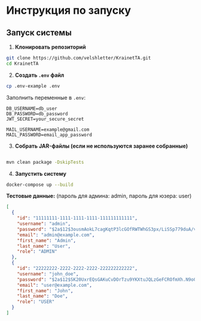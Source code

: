 # Инструкция по запуску

## Запуск системы

1. **Клонировать репозиторий**

```bash
git clone https://github.com/velshletter/KrainetTA.git
cd KrainetTA
```

2. **Создать `.env` файл**

```bash
cp .env-example .env
```

Заполнить переменные в `.env`:

```env
DB_USERNAME=db_user
DB_PASSWORD=db_password
JWT_SECRET=your_secure_secret

MAIL_USERNAME=example@gmail.com
MAIL_PASSWORD=email_app_password
```

3. **Собрать JAR-файлы (если не используются заранее собранные)**

```bash

mvn clean package -DskipTests

```

4. **Запустить систему**

```bash
docker-compose up --build
```

**Тестовые данные:**
(пароль для админа: admin, пароль для юзера: user)
```json
[
  {
    "id": "11111111-1111-1111-1111-111111111111",
    "username": "admin",
    "password": "$2a$12$3ousmAokL7cagKqtP3lcGOfRWTWhGS3px/LiSSp779duA/vWGZJH2",
    "email": "admin@example.com",
    "first_name": "Admin",
    "last_name": "User",
    "role": "ADMIN"
  },
  {
    "id": "22222222-2222-2222-2222-222222222222",
    "username": "john_doe",
    "password": "$2a$12$SK20UxrEQsGAKuCvDOrTzu9YKXtuJQLzGeFCROfmXh.N9o09Ktxii",
    "email": "user@example.com",
    "first_name": "John",
    "last_name": "Doe",
    "role": "USER"
  }
]
```
